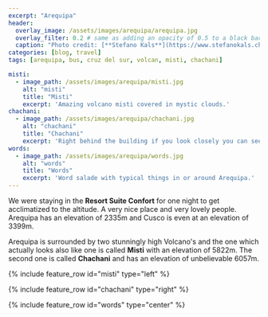 ```yaml
---
excerpt: "Arequipa"
header:
  overlay_image: /assets/images/arequipa/arequipa.jpg
  overlay_filter: 0.2 # same as adding an opacity of 0.5 to a black background
  caption: "Photo credit: [**Stefano Kals**](https://www.stefanokals.ch)"
categories: [blog, travel]
tags: [arequipa, bus, cruz del sur, volcan, misti, chachani]

misti:
  - image_path: /assets/images/arequipa/misti.jpg
    alt: "misti"
    title: "Misti"
    excerpt: 'Amazing volcano misti covered in mystic clouds.'
chachani:
  - image_path: /assets/images/arequipa/chachani.jpg
    alt: "chachani"
    title: "Chachani"
    excerpt: 'Right behind the building if you look closely you can see the mountains covered in snow. The cloud and the location however made it hard to take a good picture unfortunately.'
words:
  - image_path: /assets/images/arequipa/words.jpg
    alt: "words"
    title: "Words"
    excerpt: 'Word salade with typical things in or around Arequipa.'
---
```

We were staying in the **Resort Suite Confort** for one night to get acclimatized to the altitude. A very nice place and very lovely people. Arequipa has an elevation of 2335m and Cusco is even at an elevation of 3399m.

Arequipa is surrounded by two stunningly high Volcano's and the one which actually looks also like one is called **Misti** with an elevation of 5822m. The second one is called **Chachani** and has an elevation of unbelievable 6057m.


{% include feature_row id="misti" type="left" %}

{% include feature_row id="chachani" type="right" %}

{% include feature_row id="words" type="center" %}